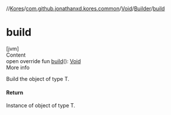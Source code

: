//[Kores](../../../index.md)/[com.github.jonathanxd.kores.common](../../index.md)/[Void](../index.md)/[Builder](index.md)/[build](build.md)



# build  
[jvm]  
Content  
open override fun [build](build.md)(): [Void](../index.md)  
More info  


Build the object of type T.



#### Return  


Instance of object of type T.

  



